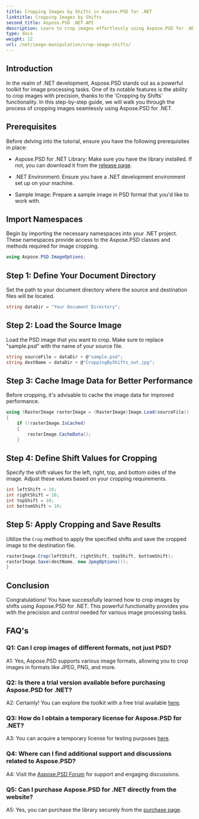 ```yaml
---
title: Cropping Images by Shifts in Aspose.PSD for .NET
linktitle: Cropping Images by Shifts
second_title: Aspose.PSD .NET API
description: Learn to crop images effortlessly using Aspose.PSD for .NET. Follow our step-by-step guide for precise image adjustments.
type: docs
weight: 12
url: /net/image-manipulation/crop-image-shifts/
---
```

## Introduction

In the realm of .NET development, Aspose.PSD stands out as a powerful toolkit for image processing tasks. One of its notable features is the ability to crop images with precision, thanks to the 'Cropping by Shifts' functionality. In this step-by-step guide, we will walk you through the process of cropping images seamlessly using Aspose.PSD for .NET.

## Prerequisites

Before delving into the tutorial, ensure you have the following prerequisites in place:

- Aspose.PSD for .NET Library: Make sure you have the library installed. If not, you can download it from the [release page](https://releases.aspose.com/psd/net/).

- .NET Environment: Ensure you have a .NET development environment set up on your machine.

- Sample Image: Prepare a sample image in PSD format that you'd like to work with.

## Import Namespaces

Begin by importing the necessary namespaces into your .NET project. These namespaces provide access to the Aspose.PSD classes and methods required for image cropping.

```csharp
using Aspose.PSD.ImageOptions;
```

## Step 1: Define Your Document Directory

Set the path to your document directory where the source and destination files will be located.

```csharp
string dataDir = "Your Document Directory";
```

## Step 2: Load the Source Image

Load the PSD image that you want to crop. Make sure to replace "sample.psd" with the name of your source file.

```csharp
string sourceFile = dataDir + @"sample.psd";
string destName = dataDir + @"CroppingByShifts_out.jpg";
```

## Step 3: Cache Image Data for Better Performance

Before cropping, it's advisable to cache the image data for improved performance.

```csharp
using (RasterImage rasterImage = (RasterImage)Image.Load(sourceFile))
{
    if (!rasterImage.IsCached)
    {
        rasterImage.CacheData();
    }
```

## Step 4: Define Shift Values for Cropping

Specify the shift values for the left, right, top, and bottom sides of the image. Adjust these values based on your cropping requirements.

```csharp
int leftShift = 10;
int rightShift = 10;
int topShift = 10;
int bottomShift = 10;
```

## Step 5: Apply Cropping and Save Results

Utilize the `Crop` method to apply the specified shifts and save the cropped image to the destination file.

```csharp
rasterImage.Crop(leftShift, rightShift, topShift, bottomShift);
rasterImage.Save(destName, new JpegOptions());
}
```

## Conclusion

Congratulations! You have successfully learned how to crop images by shifts using Aspose.PSD for .NET. This powerful functionality provides you with the precision and control needed for various image processing tasks.

## FAQ's

### Q1: Can I crop images of different formats, not just PSD?

A1: Yes, Aspose.PSD supports various image formats, allowing you to crop images in formats like JPEG, PNG, and more.

### Q2: Is there a trial version available before purchasing Aspose.PSD for .NET?

A2: Certainly! You can explore the toolkit with a free trial available [here](https://releases.aspose.com/).

### Q3: How do I obtain a temporary license for Aspose.PSD for .NET?

A3: You can acquire a temporary license for testing purposes [here](https://purchase.aspose.com/temporary-license/).

### Q4: Where can I find additional support and discussions related to Aspose.PSD?

A4: Visit the [Aspose.PSD Forum](https://forum.aspose.com/c/psd/34) for support and engaging discussions.

### Q5: Can I purchase Aspose.PSD for .NET directly from the website?

A5: Yes, you can purchase the library securely from the [purchase page](https://purchase.aspose.com/buy).

